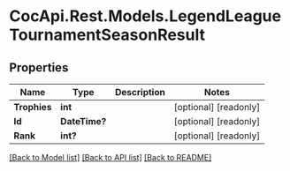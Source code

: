 # CocApi.Rest.Models.LegendLeagueTournamentSeasonResult

## Properties

Name | Type | Description | Notes
------------ | ------------- | ------------- | -------------
**Trophies** | **int** |  | [optional] [readonly] 
**Id** | **DateTime?** |  | [optional] [readonly] 
**Rank** | **int?** |  | [optional] [readonly] 

[[Back to Model list]](../../README.md#documentation-for-models) [[Back to API list]](../../README.md#documentation-for-api-endpoints) [[Back to README]](../../README.md)

